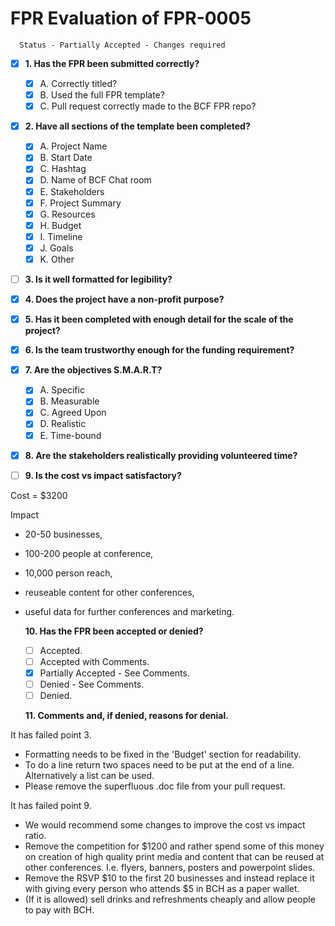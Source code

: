 # FPR Evaluation of FPR-0005


      Status - Partially Accepted - Changes required

- [x] **1. Has the FPR been submitted correctly?**
  - [x] A. Correctly titled?
  - [x] B. Used the full FPR template?
  - [x] C. Pull request correctly made to the BCF FPR repo?
  
- [x] **2. Have all sections of the template been completed?**
  - [x] A. Project Name
  - [x] B. Start Date
  - [x] C. Hashtag
  - [x] D. Name of BCF Chat room
  - [x] E. Stakeholders
  - [x] F. Project Summary
  - [x] G. Resources
  - [x] H. Budget
  - [x] I. Timeline
  - [x] J. Goals
  - [x] K. Other
  
- [ ] **3. Is it well formatted for legibility?**

- [x] **4. Does the project have a non-profit purpose?**
  
- [x] **5. Has it been completed with enough detail for the scale of the project?**

- [x] **6. Is the team trustworthy enough for the funding requirement?**

- [x] **7. Are the objectives S.M.A.R.T?**
  - [x] A. Specific
  - [x] B. Measurable
  - [x] C. Agreed Upon
  - [x] D. Realistic
  - [x] E. Time-bound 

- [x] **8. Are the stakeholders realistically providing volunteered time?**
  
- [ ] **9. Is the cost vs impact satisfactory?**
  
Cost = $3200

Impact

- 20-50 businesses, 
- 100-200 people at conference, 
- 10,000 person reach,
- reuseable content for other conferences,
- useful data for further conferences and marketing.
  
    **10. Has the FPR been accepted or denied?**
  - [ ] Accepted.
  - [ ] Accepted with Comments.
  - [x] Partially Accepted - See Comments. 
  - [ ] Denied - See Comments.  
  - [ ] Denied.
  
   **11. Comments and, if denied, reasons for denial.**

It has failed point 3.  

- Formatting needs to be fixed in the 'Budget' section for readability.  
- To do a line return two spaces need to be put at the end of a line. Alternatively a list can be used.
- Please remove the superfluous .doc file from your pull request.

It has failed point 9.  

- We would recommend some changes to improve the cost vs impact ratio. 
- Remove the competition for $1200 and rather spend some of this money on creation of high quality print media and content that can be reused at other conferences. I.e. flyers, banners, posters and powerpoint slides.
- Remove the RSVP $10 to the first 20 businesses and instead replace it with giving every person who attends $5 in BCH as a paper wallet.
- (If it is allowed) sell drinks and refreshments cheaply and allow people to pay with BCH.
